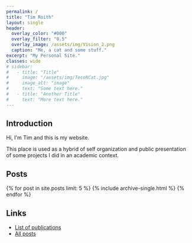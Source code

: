 ```yaml
---
permalink: /
title: "Tim Roith"
layout: single
header:
  overlay_color: "#000"
  overlay_filter: "0.5"
  overlay_image: /assets/img/Vision_2.png
  caption: "Me, a cat and some stuff."
excerpt: "My Personal Site."
classes: wide
# sidebar:
#   - title: "Title"
#     image: "/assets/img/TecoNCat.jpg"
#     image_alt: "image"
#     text: "Some text here."
#   - title: "Another Title"
#     text: "More text here." 
---
```


## Introduction
Hi,
I'm Tim and this is my website. 

This place is used as a hybrid of self organization and public presentation of some projects I did in an academic context.  

## Posts
{% for post in site.posts limit: 5 %}
  {% include archive-single.html %}
{% endfor %}

## Links
* [List of publications](/publications/)
* [All posts](/posts-archive/)